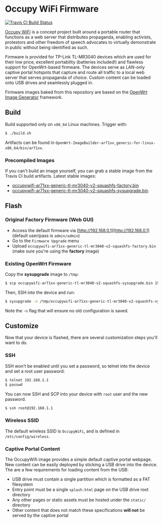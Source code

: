 # Occupy WiFi Firmware

[![Travis CI Build Status](https://travis-ci.org/occupywifi/firmware.svg)](https://travis-ci.org/occupywifi/firmware)

[Occupy WiFi](http://occupywifi.org/en) is a concept project built around a portable router that functions as a web server that distributes propaganda, enabling activists, protestors and other freedom of speech advocates to virtually demonstrate in public without being identified as such.

Firmware is provided for TP-Link TL-MR3040 devices which are used for their low price, excellent portability (batteries included!) and flawless support for OpenWrt-based firmware. The devices serve as LAN-only captive portal hotspots that capture and route all traffic to a local web server that serves propaganda of choice. Custom content can be loaded onto USB drives and seamlessly plugged in.

Firmware images baked from this repository are based on the [OpenWrt Image Generator](http://wiki.openwrt.org/doc/howto/obtain.firmware.generate) framework.

## Build

Build supported only on `x86_64` Linux machines. Trigger with:

```bash
$ ./build.sh
```

Artifacts can be found in `OpenWrt-ImageBuilder-ar71xx_generic-for-linux-x86_64/bin/ar71xx`.

### Precompiled Images

If you can't build an image yourself, you can grab a stable image from the Travis CI build artifacts. Latest stable images:

 - [occupywifi-ar71xx-generic-tl-mr3040-v2-squashfs-factory.bin](https://s3.amazonaws.com/occupywifi-firmware/occupywifi/firmware/27/27.1/occupywifi-ar71xx-generic-tl-mr3040-v2-squashfs-factory.bin)
 - [occupywifi-ar71xx-generic-tl-mr3040-v2-squashfs-sysupgrade.bin](https://s3.amazonaws.com/occupywifi-firmware/occupywifi/firmware/27/27.1/occupywifi-ar71xx-generic-tl-mr3040-v2-squashfs-sysupgrade.bin)

## Flash

### Original Factory Firmware (Web GUI)

 - Access the default firmware via [http://192.168.0.1](http://192.168.0.1) (default user/pass is `admin/admin`)
 - Go to the `Firmware Upgrade` menu
 - Upload `occupywifi-ar71xx-generic-tl-mr3040-v2-squashfs-factory.bin` (make sure you're using the **factory** image)

### Existing OpenWrt Firmware

Copy the **sysupgrade** image to `/tmp`:

```bash
$ scp occupywifi-ar71xx-generic-tl-mr3040-v2-squashfs-sysupgrade.bin 192.168.1.1:/tmp
```

Then, SSH into the device and run:

```bash
$ sysupgrade -n /tmp/occupywifi-ar71xx-generic-tl-mr3040-v2-squashfs-sysupgrade.bin
```

Note the `-n` flag that will ensure no old configuration is saved.

## Customize

Now that your device is flashed, there are several customization steps you'll want to do.

### SSH

SSH won't be enabled until you set a password, so telnet into the device and set a root user password:

```bash
$ telnet 192.168.1.1
$ passwd
```

You can now SSH and SCP into your device with `root` user and the new password.

```bash
$ ssh root@192.168.1.1
```

### Wireless SSID

The default wireless SSID is `OccupyWiFi`, and is defined in `/etc/config/wireless`.

### Captive Portal Content

The OccupyWifi image provides a simple default captive portal webpage. New content can be easily deployed by sticking a USB drive into the device. The are a few requirements for loading content from the USB:

 - USB drive must contain a single partition which is formatted as a FAT filesystem
 - Entry point must be a single `splash.html` page on the USB drive root directory
 - Any other pages or static assets must be hosted under the `static/` directory
 - Other content that does not match these specifications **will not** be served by the captive portal
